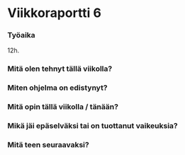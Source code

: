 # Viikkoraportti 6

### Työaika
12h. 

### Mitä olen tehnyt tällä viikolla?


### Miten ohjelma on edistynyt?


### Mitä opin tällä viikolla / tänään?


### Mikä jäi epäselväksi tai on tuottanut vaikeuksia?


### Mitä teen seuraavaksi?

